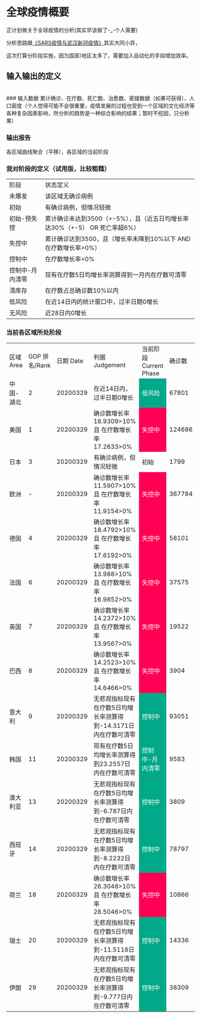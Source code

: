 # 全球疫情概要

正计划做关于全球疫情的分析(其实早该做了-_-个人需要)

分析思路跟<a href="./SARS疫情与武汉新冠疫情.md">《SARS疫情与武汉新冠疫情》</a>其实大同小异，
<br/>

这次打算分阶段实施，因为国家/地区太多了，需要加入自动化的手段增加效率。

## 输入输出的定义
<br/>
### 输入数据
累计确诊、在疗数、死亡数、治愈数、密接数据（如果可获得）、人口密度（个人觉得可能不会很重要，疫情发展的过程也受到一个区域的文化经济等各种复杂因素影响，所分析的趋势是一种综合影响的结果；暂时不挖因，只分析果）



### 输出报告
各区域曲线聚合（平移），各区域的当前阶段

### 我对阶段的定义（试用版，比较粗糙）
<table align=center>
<tr><td>阶段</td><td>状态定义</td></tr>
<tr><td>未爆发</td><td>该区域无确诊病例</td></tr>
<tr><td>初始</td><td>有确诊病例，但情况轻微</td></tr>
<tr><td>初始-预失控</td><td>累计确诊未达到3500（+-5%），且（近五日均增长率达30%（+-5） OR 死亡率超6%）</td></tr>
<tr><td>失控中</td><td>累计确诊达到3500，且（增长率未降到10%以下 AND 在疗数增长率>0%）</td></tr>
<tr><td>控制中</td><td>在疗数增长率<0%</td></tr>
<tr><td>控制中-月内清零</td><td>现有在疗数5日均增长率测算得到一月内在疗数可清零</td></tr>
<tr><td>清库存</td><td>在疗数占总确诊数10%以内</td></tr>
<tr><td>低风险</td><td>在近14日内的统计窗口中，过半日期0增长</td></tr>
<tr><td>无风险</td><td>近28日内0增长</td></tr>
</table>

### 当前各区域所处阶段
<table align=center>
<tr><td>区域 Area</td><td>GDP 排名/Rank</td><td>日期 Date</td><td>判据 Judgement</td><td>当前阶段 Current Phase</td><td>确诊数</td><td>治愈率 Cured /%</td><td>死亡率</td><td>确诊增长率</td><td>在疗增长率</td></tr>
<tr><td>中国-湖北</td><td>2</td><td>20200329</td><td>在近14日内，过半日期0增长</td><td bgcolor="#00aa88"><font color="white">低风险</font></td><td>67801</td><td>92.2848%</td><td>4.6931%</td><td>0%</td><td>-18.8836%</td></tr>
<tr><td>美国</td><td>1</td><td>20200329</td><td>确诊数增长率18.9309>10% 且 在疗数增长率17.2633>0%</td><td bgcolor="#ff0055"><font color="white">失控中</font></td><td>124686</td><td>2.0949%</td><td>1.7572%</td><td>18.9309%</td><td>17.2633%</td></tr>
<tr><td>日本</td><td>3</td><td>20200329</td><td>有确诊病例，但情况轻微</td><td>初始</td><td>1799</td><td>22.4569%</td><td>3.0573%</td><td>11.2554%</td><td>12.5105%</td></tr>
<tr><td>欧洲</td><td>-</td><td>20200329</td><td>确诊数增长率11.5907>10% 且 在疗数增长率11.9154>0%</td><td bgcolor="#ff0055"><font color="white">失控中</font></td><td>367784</td><td>12.1204%</td><td>6.1626%</td><td>11.5907%</td><td>11.9154%</td></tr>
<tr><td>德国</td><td>4</td><td>20200329</td><td>确诊数增长率18.4792>10% 且 在疗数增长率17.6192>0%</td><td bgcolor="#ff0055"><font color="white">失控中</font></td><td>58101</td><td>14.597%</td><td>0.81582%</td><td>18.4792%</td><td>17.6192%</td></tr>
<tr><td>法国</td><td>6</td><td>20200329</td><td>确诊数增长率13.988>10% 且 在疗数增长率16.9852>0%</td><td bgcolor="#ff0055"><font color="white">失控中</font></td><td>37575</td><td>15.1697%</td><td>6.1583%</td><td>13.988%</td><td>16.9852%</td></tr>
<tr><td>英国</td><td>7</td><td>20200329</td><td>确诊数增长率14.2372>10% 且 在疗数增长率13.9567>0%</td><td bgcolor="#ff0055"><font color="white">失控中</font></td><td>19522</td><td>0.69153%</td><td>6.2903%</td><td>14.2372%</td><td>13.9567%</td></tr>
<tr><td>巴西</td><td>8</td><td>20200329</td><td>确诊数增长率14.2523>10% 且 在疗数增长率14.6466>0%</td><td bgcolor="#ff0055"><font color="white">失控中</font></td><td>3904</td><td>0%</td><td>2.3566%</td><td>14.2523%</td><td>14.6466%</td></tr>
<tr><td>意大利</td><td>9</td><td>20200329</td><td>无悲观指标现有在疗数5日均增长率测算得到-14.3171日内在疗数可清零</td><td bgcolor="#00aa88"><font color="white">控制中</font></td><td>93051</td><td>13.3088%</td><td>10.7715%</td><td>6.6182%</td><td>5.3335%</td></tr>
<tr><td>韩国</td><td>11</td><td>20200329</td><td>现有在疗数5日均增长率测算得到23.2557日内在疗数可清零</td><td bgcolor="#00aa88"><font color="white">控制中-月内清零</font></td><td>9583</td><td>52.5201%</td><td>1.5861%</td><td>1.1078%</td><td>-2.7637%</td></tr>
<tr><td>澳大利亚</td><td>13</td><td>20200329</td><td>无悲观指标现有在疗数5日均增长率测算得到-6.787日内在疗数可清零</td><td bgcolor="#00aa88"><font color="white">控制中</font></td><td>3809</td><td>3.1242%</td><td>0.42006%</td><td>4.7868%</td><td>4.9115%</td></tr>
<tr><td>西班牙</td><td>14</td><td>20200329</td><td>无悲观指标现有在疗数5日均增长率测算得到-8.2232日内在疗数可清零</td><td bgcolor="#00aa88"><font color="white">控制中</font></td><td>78797</td><td>15.5907%</td><td>8.2846%</td><td>9.0646%</td><td>10.5227%</td></tr>
<tr><td>荷兰</td><td>18</td><td>20200329</td><td>确诊数增长率26.3048>10% 且 在疗数增长率28.5046>0%</td><td bgcolor="#ff0055"><font color="white">失控中</font></td><td>10866</td><td>27.1857%</td><td>7.0955%</td><td>26.3048%</td><td>28.5046%</td></tr>
<tr><td>瑞士</td><td>20</td><td>20200329</td><td>无悲观指标现有在疗数5日均增长率测算得到-11.5118日内在疗数可清零</td><td bgcolor="#00aa88"><font color="white">控制中</font></td><td>14336</td><td>10.6724%</td><td>1.7927%</td><td>8.4992%</td><td>9.6174%</td></tr>
<tr><td>伊朗</td><td>29</td><td>20200329</td><td>无悲观指标现有在疗数5日均增长率测算得到-9.777日内在疗数可清零</td><td bgcolor="#00aa88"><font color="white">控制中</font></td><td>38309</td><td>32.3449%</td><td>6.8913%</td><td>8.1931%</td><td>9.7398%</td></tr>



</table>